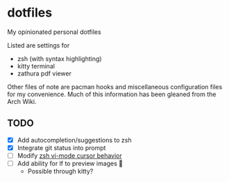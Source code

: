 # dotfiles

My opinionated personal dotfiles

Listed are settings for
- zsh (with syntax highlighting)
- kitty terminal
- zathura pdf viewer

Other files of note are pacman hooks and miscellaneous configuration files for
my convenience. Much of this information has been gleaned from the Arch Wiki.

## TODO

- [x] Add autocompletion/suggestions to zsh
- [x] Integrate git status into prompt
- [ ] Modify [zsh vi-mode cursor behavior](https://github.com/RedPenguin88/dotfiles/issues/1)
- [ ] Add ability for lf to preview images :file_folder:
    - Possible through kitty?
